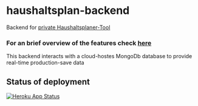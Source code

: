 # haushaltsplan-backend
Backend for [private Haushaltsplaner-Tool](https://github.com/janetschel/haushaltsplan)

### For an brief overview of the features check [here](https://github.com/janetschel/haushaltsplan-backend/releases/tag/v1.0.0)

This backend interacts with a cloud-hostes MongoDb database to provide real-time production-save data

## Status of deployment

[![Heroku App Status](http://heroku-shields.herokuapp.com/haushaltsplan)](https://haushaltsplan-backend.herokuapp.com)
